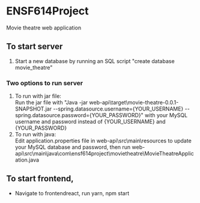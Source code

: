 # ENSF614Project
Movie theatre web application

## To start server
1. Start a new database by running an SQL script "create database movie_theatre"

### Two options to run server
1. To run with jar file:  
Run the jar file with "Java -jar web-api\target\movie-theatre-0.0.1-SNAPSHOT.jar --spring.datasource.username={YOUR_USERNAME} --spring.datasource.password={YOUR_PASSWORD}" with your MySQL username and password instead of {YOUR_USERNAME} and {YOUR_PASSWORD}
2. To run with java:   
Edit application.properties file in web-api\src\main\resources to update your MySQL database and password, then run
web-api\src\main\java\com\ensf614project\movietheatre\MovieTheatreApplication.java

## To start frontend,
- Navigate to frontendreact, run yarn, npm start

